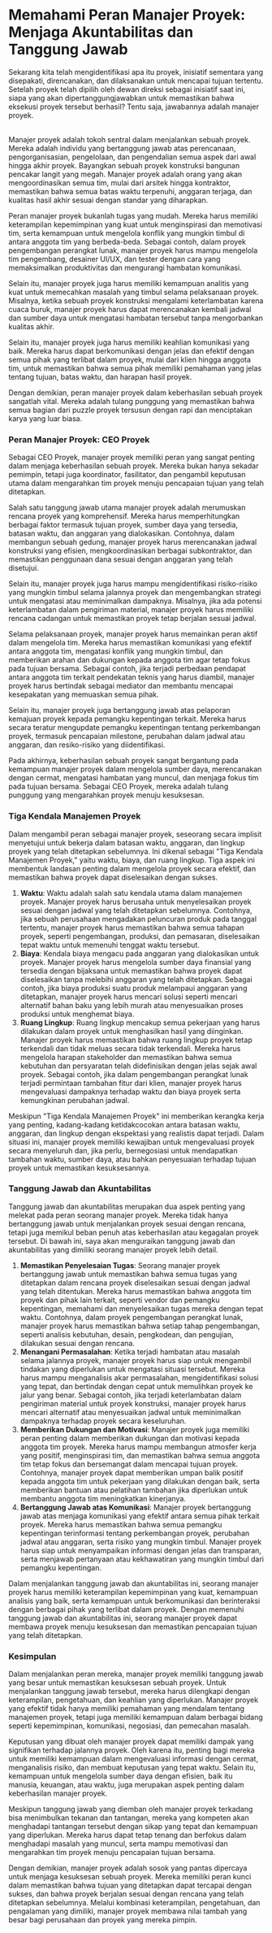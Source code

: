 # Memahami Peran Manajer Proyek: Menjaga Akuntabilitas dan Tanggung Jawab

Sekarang kita telah mengidentifikasi apa itu proyek, inisiatif sementara yang disepakati, direncanakan, dan dilaksanakan untuk mencapai tujuan tertentu. Setelah proyek telah dipilih oleh dewan direksi sebagai inisiatif saat ini, siapa yang akan dipertanggungjawabkan untuk memastikan bahwa eksekusi proyek tersebut berhasil? Tentu saja, jawabannya adalah manajer proyek.

\
Manajer proyek adalah tokoh sentral dalam menjalankan sebuah proyek. Mereka adalah individu yang bertanggung jawab atas perencanaan, pengorganisasian, pengelolaan, dan pengendalian semua aspek dari awal hingga akhir proyek. Bayangkan sebuah proyek konstruksi bangunan pencakar langit yang megah. Manajer proyek adalah orang yang akan mengoordinasikan semua tim, mulai dari arsitek hingga kontraktor, memastikan bahwa semua batas waktu terpenuhi, anggaran terjaga, dan kualitas hasil akhir sesuai dengan standar yang diharapkan.

Peran manajer proyek bukanlah tugas yang mudah. Mereka harus memiliki keterampilan kepemimpinan yang kuat untuk menginspirasi dan memotivasi tim, serta kemampuan untuk mengelola konflik yang mungkin timbul di antara anggota tim yang berbeda-beda. Sebagai contoh, dalam proyek pengembangan perangkat lunak, manajer proyek harus mampu mengelola tim pengembang, desainer UI/UX, dan tester dengan cara yang memaksimalkan produktivitas dan mengurangi hambatan komunikasi.

Selain itu, manajer proyek juga harus memiliki kemampuan analitis yang kuat untuk memecahkan masalah yang timbul selama pelaksanaan proyek. Misalnya, ketika sebuah proyek konstruksi mengalami keterlambatan karena cuaca buruk, manajer proyek harus dapat merencanakan kembali jadwal dan sumber daya untuk mengatasi hambatan tersebut tanpa mengorbankan kualitas akhir.

Selain itu, manajer proyek juga harus memiliki keahlian komunikasi yang baik. Mereka harus dapat berkomunikasi dengan jelas dan efektif dengan semua pihak yang terlibat dalam proyek, mulai dari klien hingga anggota tim, untuk memastikan bahwa semua pihak memiliki pemahaman yang jelas tentang tujuan, batas waktu, dan harapan hasil proyek.

Dengan demikian, peran manajer proyek dalam keberhasilan sebuah proyek sangatlah vital. Mereka adalah tulang punggung yang memastikan bahwa semua bagian dari puzzle proyek tersusun dengan rapi dan menciptakan karya yang luar biasa.

### Peran Manajer Proyek: CEO Proyek <a href="#peran-manajer-proyek-ceo-proyek" id="peran-manajer-proyek-ceo-proyek"></a>

Sebagai CEO Proyek, manajer proyek memiliki peran yang sangat penting dalam menjaga keberhasilan sebuah proyek. Mereka bukan hanya sekadar pemimpin, tetapi juga koordinator, fasilitator, dan pengambil keputusan utama dalam mengarahkan tim proyek menuju pencapaian tujuan yang telah ditetapkan.

Salah satu tanggung jawab utama manajer proyek adalah merumuskan rencana proyek yang komprehensif. Mereka harus memperhitungkan berbagai faktor termasuk tujuan proyek, sumber daya yang tersedia, batasan waktu, dan anggaran yang dialokasikan. Contohnya, dalam membangun sebuah gedung, manajer proyek harus merencanakan jadwal konstruksi yang efisien, mengkoordinasikan berbagai subkontraktor, dan memastikan penggunaan dana sesuai dengan anggaran yang telah disetujui.

Selain itu, manajer proyek juga harus mampu mengidentifikasi risiko-risiko yang mungkin timbul selama jalannya proyek dan mengembangkan strategi untuk mengatasi atau meminimalkan dampaknya. Misalnya, jika ada potensi keterlambatan dalam pengiriman material, manajer proyek harus memiliki rencana cadangan untuk memastikan proyek tetap berjalan sesuai jadwal.

Selama pelaksanaan proyek, manajer proyek harus memainkan peran aktif dalam mengelola tim. Mereka harus memastikan komunikasi yang efektif antara anggota tim, mengatasi konflik yang mungkin timbul, dan memberikan arahan dan dukungan kepada anggota tim agar tetap fokus pada tujuan bersama. Sebagai contoh, jika terjadi perbedaan pendapat antara anggota tim terkait pendekatan teknis yang harus diambil, manajer proyek harus bertindak sebagai mediator dan membantu mencapai kesepakatan yang memuaskan semua pihak.

Selain itu, manajer proyek juga bertanggung jawab atas pelaporan kemajuan proyek kepada pemangku kepentingan terkait. Mereka harus secara teratur mengupdate pemangku kepentingan tentang perkembangan proyek, termasuk pencapaian milestone, perubahan dalam jadwal atau anggaran, dan resiko-risiko yang diidentifikasi.

Pada akhirnya, keberhasilan sebuah proyek sangat bergantung pada kemampuan manajer proyek dalam mengelola sumber daya, merencanakan dengan cermat, mengatasi hambatan yang muncul, dan menjaga fokus tim pada tujuan bersama. Sebagai CEO Proyek, mereka adalah tulang punggung yang mengarahkan proyek menuju kesuksesan.

### Tiga Kendala Manajemen Proyek

Dalam mengambil peran sebagai manajer proyek, seseorang secara implisit menyetujui untuk bekerja dalam batasan waktu, anggaran, dan lingkup proyek yang telah ditetapkan sebelumnya. Ini dikenal sebagai "Tiga Kendala Manajemen Proyek," yaitu waktu, biaya, dan ruang lingkup. Tiga aspek ini membentuk landasan penting dalam mengelola proyek secara efektif, dan memastikan bahwa proyek dapat diselesaikan dengan sukses.

1. **Waktu**: Waktu adalah salah satu kendala utama dalam manajemen proyek. Manajer proyek harus berusaha untuk menyelesaikan proyek sesuai dengan jadwal yang telah ditetapkan sebelumnya. Contohnya, jika sebuah perusahaan mengadakan peluncuran produk pada tanggal tertentu, manajer proyek harus memastikan bahwa semua tahapan proyek, seperti pengembangan, produksi, dan pemasaran, diselesaikan tepat waktu untuk memenuhi tenggat waktu tersebut.
2. **Biaya**: Kendala biaya mengacu pada anggaran yang dialokasikan untuk proyek. Manajer proyek harus mengelola sumber daya finansial yang tersedia dengan bijaksana untuk memastikan bahwa proyek dapat diselesaikan tanpa melebihi anggaran yang telah ditetapkan. Sebagai contoh, jika biaya produksi suatu produk melampaui anggaran yang ditetapkan, manajer proyek harus mencari solusi seperti mencari alternatif bahan baku yang lebih murah atau menyesuaikan proses produksi untuk menghemat biaya.
3. **Ruang Lingkup**: Ruang lingkup mencakup semua pekerjaan yang harus dilakukan dalam proyek untuk menghasilkan hasil yang diinginkan. Manajer proyek harus memastikan bahwa ruang lingkup proyek tetap terkendali dan tidak meluas secara tidak terkendali. Mereka harus mengelola harapan stakeholder dan memastikan bahwa semua kebutuhan dan persyaratan telah didefinisikan dengan jelas sejak awal proyek. Sebagai contoh, jika dalam pengembangan perangkat lunak terjadi permintaan tambahan fitur dari klien, manajer proyek harus mengevaluasi dampaknya terhadap waktu dan biaya proyek serta kemungkinan perubahan jadwal.

Meskipun "Tiga Kendala Manajemen Proyek" ini memberikan kerangka kerja yang penting, kadang-kadang ketidakcocokan antara batasan waktu, anggaran, dan lingkup dengan ekspektasi yang realistis dapat terjadi. Dalam situasi ini, manajer proyek memiliki kewajiban untuk mengevaluasi proyek secara menyeluruh dan, jika perlu, bernegosiasi untuk mendapatkan tambahan waktu, sumber daya, atau bahkan penyesuaian terhadap tujuan proyek untuk memastikan kesuksesannya.

### Tanggung Jawab dan Akuntabilitas

Tanggung jawab dan akuntabilitas merupakan dua aspek penting yang melekat pada peran seorang manajer proyek. Mereka tidak hanya bertanggung jawab untuk menjalankan proyek sesuai dengan rencana, tetapi juga memikul beban penuh atas keberhasilan atau kegagalan proyek tersebut. Di bawah ini, saya akan menguraikan tanggung jawab dan akuntabilitas yang dimiliki seorang manajer proyek lebih detail.

1. **Memastikan Penyelesaian Tugas**: Seorang manajer proyek bertanggung jawab untuk memastikan bahwa semua tugas yang ditetapkan dalam rencana proyek diselesaikan sesuai dengan jadwal yang telah ditentukan. Mereka harus memastikan bahwa anggota tim proyek dan pihak lain terkait, seperti vendor dan pemangku kepentingan, memahami dan menyelesaikan tugas mereka dengan tepat waktu. Contohnya, dalam proyek pengembangan perangkat lunak, manajer proyek harus memastikan bahwa setiap tahap pengembangan, seperti analisis kebutuhan, desain, pengkodean, dan pengujian, dilakukan sesuai dengan rencana.
2. **Menangani Permasalahan**: Ketika terjadi hambatan atau masalah selama jalannya proyek, manajer proyek harus siap untuk mengambil tindakan yang diperlukan untuk mengatasi situasi tersebut. Mereka harus mampu menganalisis akar permasalahan, mengidentifikasi solusi yang tepat, dan bertindak dengan cepat untuk memulihkan proyek ke jalur yang benar. Sebagai contoh, jika terjadi keterlambatan dalam pengiriman material untuk proyek konstruksi, manajer proyek harus mencari alternatif atau menyesuaikan jadwal untuk meminimalkan dampaknya terhadap proyek secara keseluruhan.
3. **Memberikan Dukungan dan Motivasi**: Manajer proyek juga memiliki peran penting dalam memberikan dukungan dan motivasi kepada anggota tim proyek. Mereka harus mampu membangun atmosfer kerja yang positif, menginspirasi tim, dan memastikan bahwa semua anggota tim tetap fokus dan bersemangat dalam mencapai tujuan proyek. Contohnya, manajer proyek dapat memberikan umpan balik positif kepada anggota tim untuk pekerjaan yang dilakukan dengan baik, serta memberikan bantuan atau pelatihan tambahan jika diperlukan untuk membantu anggota tim meningkatkan kinerjanya.
4. **Bertanggung Jawab atas Komunikasi**: Manajer proyek bertanggung jawab atas menjaga komunikasi yang efektif antara semua pihak terkait proyek. Mereka harus memastikan bahwa semua pemangku kepentingan terinformasi tentang perkembangan proyek, perubahan jadwal atau anggaran, serta risiko yang mungkin timbul. Manajer proyek harus siap untuk menyampaikan informasi dengan jelas dan transparan, serta menjawab pertanyaan atau kekhawatiran yang mungkin timbul dari pemangku kepentingan.

Dalam menjalankan tanggung jawab dan akuntabilitas ini, seorang manajer proyek harus memiliki keterampilan kepemimpinan yang kuat, kemampuan analisis yang baik, serta kemampuan untuk berkomunikasi dan berinteraksi dengan berbagai pihak yang terlibat dalam proyek. Dengan memenuhi tanggung jawab dan akuntabilitas ini, seorang manajer proyek dapat membawa proyek menuju kesuksesan dan memastikan pencapaian tujuan yang telah ditetapkan.

### Kesimpulan

Dalam menjalankan peran mereka, manajer proyek memiliki tanggung jawab yang besar untuk memastikan kesuksesan sebuah proyek. Untuk menjalankan tanggung jawab tersebut, mereka harus dilengkapi dengan keterampilan, pengetahuan, dan keahlian yang diperlukan. Manajer proyek yang efektif tidak hanya memiliki pemahaman yang mendalam tentang manajemen proyek, tetapi juga memiliki kemampuan dalam berbagai bidang seperti kepemimpinan, komunikasi, negosiasi, dan pemecahan masalah.

Keputusan yang dibuat oleh manajer proyek dapat memiliki dampak yang signifikan terhadap jalannya proyek. Oleh karena itu, penting bagi mereka untuk memiliki kemampuan dalam mengevaluasi informasi dengan cermat, menganalisis risiko, dan membuat keputusan yang tepat waktu. Selain itu, kemampuan untuk mengelola sumber daya dengan efisien, baik itu manusia, keuangan, atau waktu, juga merupakan aspek penting dalam keberhasilan manajer proyek.

Meskipun tanggung jawab yang diemban oleh manajer proyek terkadang bisa menimbulkan tekanan dan tantangan, mereka yang kompeten akan menghadapi tantangan tersebut dengan sikap yang tepat dan kemampuan yang diperlukan. Mereka harus dapat tetap tenang dan berfokus dalam menghadapi masalah yang muncul, serta mampu memotivasi dan mengarahkan tim proyek menuju pencapaian tujuan bersama.

Dengan demikian, manajer proyek adalah sosok yang pantas dipercaya untuk menjaga kesuksesan sebuah proyek. Mereka memiliki peran kunci dalam memastikan bahwa tujuan yang ditetapkan dapat tercapai dengan sukses, dan bahwa proyek berjalan sesuai dengan rencana yang telah ditetapkan sebelumnya. Melalui kombinasi keterampilan, pengetahuan, dan pengalaman yang dimiliki, manajer proyek membawa nilai tambah yang besar bagi perusahaan dan proyek yang mereka pimpin.
